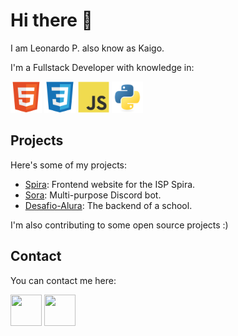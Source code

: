 Hi there 👋
===========

I am Leonardo P. also know as Kaigo.

I'm a Fullstack Developer with knowledge in:
<div>
  <a href="#"><img width="50" height="50" src="https://raw.githubusercontent.com/devicons/devicon/master/icons/html5/html5-original.svg"></a>
  <a href="#"><img width="50" height="50" src="https://raw.githubusercontent.com/devicons/devicon/master/icons/css3/css3-original.svg"></a>
  <a href="#"><img width="50" height="50" src="https://raw.githubusercontent.com/devicons/devicon/master/icons/javascript/javascript-original.svg"></a>
  <a href="#"><img width="50" height="50" src="https://raw.githubusercontent.com/devicons/devicon/master/icons/python/python-original.svg"></a>
</div>

Projects
--------

Here's some of my projects:

- [Spira](https://github.com/uKaigo/Spira): Frontend website for the ISP Spira.
- [Sora](https://github.com/uKaigo/sora): Multi-purpose Discord bot.
- [Desafio-Alura](https://github.com/uKaigo/desafio-alura): The backend of a school.

I'm also contributing to some open source projects :)

Contact
-------

You can contact me here:

<div>
  <a href="mailto:kaigo.dev@gmail.com?subject=Contact"><img width="50" height="50" src="https://cdn.worldvectorlogo.com/logos/gmail-icon.svg"></a>
  <a href="https://discord.com/users/380441229416071170"><img width="50" height="50" src="https://discord.com/assets/3437c10597c1526c3dbd98c737c2bcae.svg"></a>
</div>
